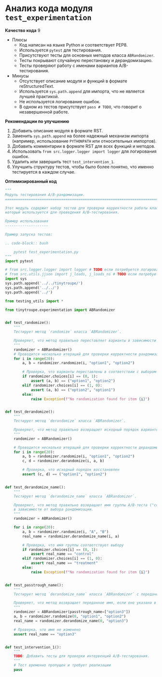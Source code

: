 # Анализ кода модуля `test_experimentation`

**Качество кода**
9
-  Плюсы
    - Код написан на языке Python и соответствует PEP8.
    - Используется `pytest` для тестирования.
    - Присутствуют тесты для основных методов класса `ABRandomizer`.
    - Тесты покрывают случайную перестановку и дерандомизацию.
    - Тесты проверяют работу с именами вариантов A/B-тестирования.
-  Минусы
    - Отсутствует описание модуля и функций в формате reStructuredText.
    - Используется `sys.path.append` для импорта, что не является лучшей практикой.
    - Не используется логирование ошибок.
    - В одном из тестов присутствует `pass # TODO`, что говорит о незавершенной работе.

**Рекомендации по улучшению**
1.  Добавить описание модуля в формате RST.
2.  Заменить `sys.path.append` на более надежный механизм импорта (например, использование `PYTHONPATH` или относительных импортов).
3.  Добавить комментарии в формате RST для всех функций и методов.
4.  Использовать `from src.logger.logger import logger` для логирования ошибок.
5.  Удалить или завершить тест `test_intervention_1`.
6.  Улучшить структуру тестов, чтобы было более понятно, что именно тестируется в каждом случае.

**Оптимизированный код**

```python
"""
Модуль тестирования A/B-рандомизации.
=========================================================================================

Этот модуль содержит набор тестов для проверки корректности работы класса :class:`ABRandomizer`,
который используется для проведения A/B-тестирования.

Пример использования
--------------------

Пример запуска тестов:

.. code-block:: bash

    pytest test_experimentation.py
"""
import pytest

# from src.logger.logger import logger # TODO если потребуется логирование
# from src.utils.jjson import j_loads, j_loads_ns # TODO если потребуется чтение json
import sys
sys.path.append('../../tinytroupe/')
sys.path.append('../../')
sys.path.append('../')

from testing_utils import *

from tinytroupe.experimentation import ABRandomizer


def test_randomize():
    """
    Тестирует метод `randomize` класса `ABRandomizer`.

    Проверяет, что метод правильно переставляет варианты в зависимости от выбора рандомизации.
    """
    randomizer = ABRandomizer()
    # Проводится несколько итераций для проверки корректности рандомизации
    for i in range(20):
        a, b = randomizer.randomize(i, "option1", "option2")

        # Проверка, что варианты переставлены в соответствии с выбором
        if randomizer.choices[i] == (0, 1):
            assert (a, b) == ("option1", "option2")
        elif randomizer.choices[i] == (1, 0):
            assert (a, b) == ("option2", "option1")
        else:
            raise Exception(f"No randomization found for item {i}")


def test_derandomize():
    """
    Тестирует метод `derandomize` класса `ABRandomizer`.

    Проверяет, что метод правильно возвращает исходный порядок вариантов после рандомизации.
    """
    randomizer = ABRandomizer()

    # Проводится несколько итераций для проверки корректности дерандомизации
    for i in range(20):
        a, b = randomizer.randomize(i, "option1", "option2")
        c, d = randomizer.derandomize(i, a, b)

        # Проверка, что исходный порядок восстановлен
        assert (c, d) == ("option1", "option2")


def test_derandomize_name():
    """
    Тестирует метод `derandomize_name` класса `ABRandomizer`.

    Проверяет, что метод правильно возвращает имя группы A/B-теста ("control" или "treatment")
    в зависимости от выбора рандомизации.
    """
    randomizer = ABRandomizer()

    for i in range(20):
        a, b = randomizer.randomize(i, "A", "B")
        real_name = randomizer.derandomize_name(i, a)

        # Проверка, что имя группы соответствует выбору
        if randomizer.choices[i] == (0, 1):
            assert real_name == "control"
        elif randomizer.choices[i] == (1, 0):
            assert real_name == "treatment"
        else:
            raise Exception(f"No randomization found for item {i}")


def test_passtrough_name():
    """
    Тестирует метод `derandomize_name` класса `ABRandomizer` с передачей имени через `passtrough_name`.

    Проверяет, что метод возвращает переданное имя, если оно указано в `passtrough_name`.
    """
    randomizer = ABRandomizer(passtrough_name=["option3"])
    a, b = randomizer.randomize(0, "option1", "option2")
    real_name = randomizer.derandomize_name(0, "option3")

    # Проверка, что имя не изменено
    assert real_name == "option3"


def test_intervention_1():
    """
    TODO: Добавить тесты для проверки интервенций A/B-тестирования.
    """
    # Тест временно пропущен и требует реализации
    pass
```